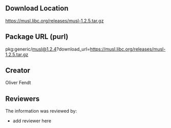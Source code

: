 ## Download Location

https://musl.libc.org/releases/musl-1.2.5.tar.gz

## Package URL (purl)

pkg:generic/musl@1.2.4?download_url=https://musl.libc.org/releases/musl-1.2.5.tar.gz

## Creator

Oliver Fendt

## Reviewers

The information was reviewed by:

* add reviewer here
